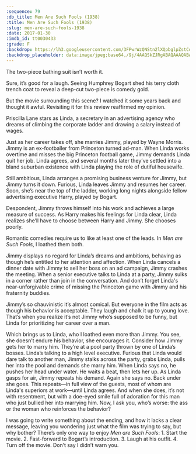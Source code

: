 ```yaml
---
:sequence: 79
:db_title: Men Are Such Fools (1938)
:title: Men Are Such Fools (1938)
:slug: men-are-such-fools-1938
:date: 2017-01-30
:imdb_id: tt0030433
:grade: F
:backdrop: https://lh3.googleusercontent.com/3FPwrWzQNStn2lXQpbglpZstCqPhhoxtLlX2deGZeMRTD7NGhKANft7glVrrgEO3O1qQQwicVHWz9KxxXuTYsulEDDLfdtarMDMDbjtJK99aJZ9O6UrM7TcaoklxZRFn2i2SAQ=w1000-l75-rj
:backdrop_placeholder: data:image/jpeg;base64,/9j/4AAQSkZJRgABAQAAAQABAAD/2wCEACgcHiMeDSgjISMtKygwPGRBPDc3PHtYXUlkkYCZlo+AjIqgtObDoKrarYqMyP/L2u71////m8H////6/+b9//gBKy0tMCkwajU1auyZgJns7Ozs7Ozs7Ozs7Ozs7Ozs7Ozs7Ozs7Ozs7Ozs7Ozs7Ozs7Ozs7Ozs7Ozs7Ozs7Ozs7P/AABEIAAsAFAMBIgACEQEDEQH/xAAYAAACAwAAAAAAAAAAAAAAAAAABAECA//EAB4QAAMAAgIDAQAAAAAAAAAAAAECAwARIWEEMnEx/8QAFAEBAAAAAAAAAAAAAAAAAAAAAP/EABQRAQAAAAAAAAAAAAAAAAAAAAD/2gAMAwEAAhEDEQA/AEklNaIK7XZ56Gb0jKiNVG0FYKFHzEpEmiEnfI/ctLyKv5bszkl/bvAKBRYgpvDIpzXDA//Z
---
```


The two-piece bathing suit isn’t worth it.

Sure, it’s good for a laugh. Seeing Humphrey Bogart shed his terry cloth trench coat to reveal a deep-cut two-piece is comedy gold.

But the movie surrounding this scene? I watched it some years back and thought it awful. Revisiting it for this review reaffirmed my opinion.

Priscilla Lane stars as Linda, a secretary in an advertising agency who dreams of climbing the corporate ladder and drawing a salary instead of wages.

Just as her career takes off, she marries Jimmy, played by Wayne Morris. Jimmy is an ex-footballer from Princeton turned ad-man. When Linda works overtime and misses the big Princeton football game, Jimmy demands Linda quit her job. Linda agrees, and several months later they’ve settled into a bland suburban existence with Linda playing the role of dutiful housewife.

Still ambitious, Linda arranges a promising business venture for Jimmy, but Jimmy turns it down. Furious, Linda leaves Jimmy and resumes her career. Soon, she’s near the top of the ladder, working long nights alongside fellow advertising executive Harry, played by Bogart.

Despondent, Jimmy throws himself into his work and achieves a large measure of success. As Harry makes his feelings for Linda clear, Linda realizes she’ll have to choose between Harry and Jimmy. She chooses poorly.

Romantic comedies require us to like at least one of the leads. In _Men are Such Fools_, I loathed them both.

Jimmy displays no regard for Linda’s dreams and ambitions, behaving as though he’s entitled to her attention and affection. When Linda cancels a dinner date with Jimmy to sell her boss on an ad campaign, Jimmy crashes the meeting. When a senior executive talks to Linda at a party, Jimmy sulks in a corner rather than join in the conversation. And don’t forget Linda's near-unforgivable crime of missing the Princeton game with Jimmy and his fraternity buddies.

Jimmy’s so chauvinistic it’s almost comical. But everyone in the film acts as though his behavior is acceptable. They laugh and chalk it up to young love. That’s when you realize it’s not Jimmy who’s supposed to be funny, but Linda for prioritizing her career over a man.

Which brings us to Linda, who I loathed even more than Jimmy. You see, she doesn’t endure his behavior, she encourages it. Consider how Jimmy gets her to marry him. They’re at a pool party thrown by one of Linda’s bosses. Linda’s talking to a high level executive. Furious that Linda would dare talk to another man, Jimmy stalks across the party, grabs Linda, pulls her into the pool and demands she marry him. When Linda says no, he pushes her head under water. He waits a beat, then lets her up. As Linda gasps for air, Jimmy repeats his demand. Again she says no. Back under she goes. This repeats—in full view of the guests, most of whom are Linda's superiors at work—until Linda agrees. And when she does, it’s not with resentment, but with a doe-eyed smile full of adoration for this man who just bullied her into marrying him. Now, I ask you, who’s worse: the ass or the woman who reinforces the behavior?

I was going to write something about the ending, and how it lacks a clear message, leaving you wondering just what the film was trying to say, but why bother? There’s only one way to enjoy _Men are Such Fools_: 1. Start the movie. 2. Fast-forward to Bogart’s introduction. 3. Laugh at his outfit. 4. Turn off the movie. Don’t say I didn’t warn you.